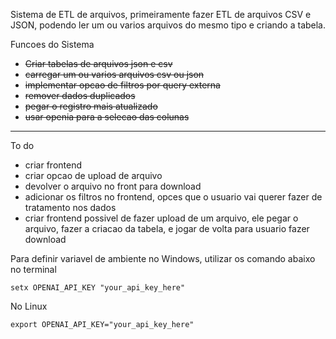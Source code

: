 Sistema de ETL de arquivos, primeiramente fazer ETL de arquivos CSV e JSON, podendo ler um ou varios arquivos do mesmo tipo e criando a tabela.

Funcoes do Sistema
- ~~Criar tabelas de arquivos json e csv~~
- ~~carregar um ou varios arquivos csv ou json~~
- ~~implementar opcao de filtros por query externa~~
- ~~remover dados duplicados~~
- ~~pegar o registro mais atualizado~~
- ~~usar openia para a selecao das colunas~~
-- -
To do
- criar frontend
- criar opcao de upload de arquivo
- devolver o arquivo no front para download
- adicionar os filtros no frontend, opces que o usuario vai querer fazer de tratamento nos dados
- criar frontend possivel de fazer upload de um arquivo, ele pegar o arquivo, fazer a criacao da tabela, e jogar de volta para usuario fazer download

Para definir variavel de ambiente no Windows, utilizar os comando abaixo no terminal

    setx OPENAI_API_KEY "your_api_key_here"

No Linux

    export OPENAI_API_KEY="your_api_key_here"